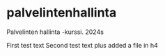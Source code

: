 # palvelintenhallinta
Palvelinten hallinta -kurssi. 2024s

First test text
Second test text plus added a file in h4
